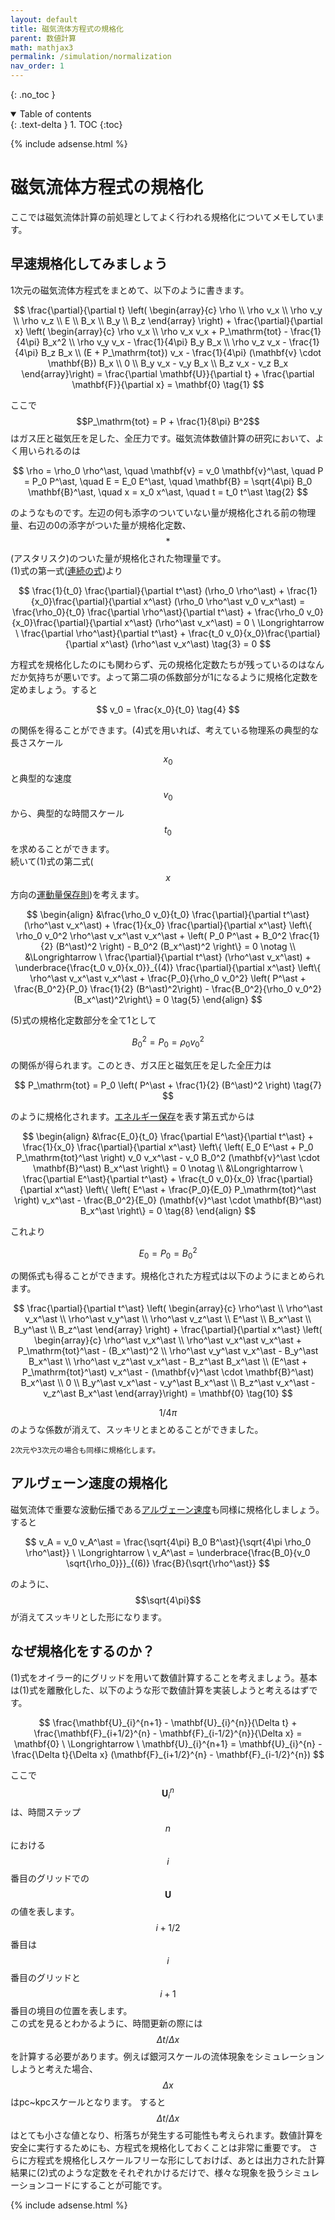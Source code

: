 ```yaml
---
layout: default
title: 磁気流体方程式の規格化
parent: 数値計算
math: mathjax3
permalink: /simulation/normalization
nav_order: 1
---
```


{: .no_toc }

<details open markdown="block">
  <summary>
    Table of contents
  </summary>
  {: .text-delta }
1. TOC
{:toc}
</details>

{% include adsense.html %} 

# 磁気流体方程式の規格化

ここでは磁気流体計算の前処理としてよく行われる規格化についてメモしています。

## 早速規格化してみましょう

1次元の磁気流体方程式をまとめて、以下のように書きます。

$$
\frac{\partial}{\partial t} \left( \begin{array}{c}
\rho \\
\rho v_x \\
\rho v_y \\
\rho v_z \\
E \\
B_x \\
B_y \\
B_z 
\end{array} \right) + \frac{\partial}{\partial x} \left( \begin{array}{c} 
\rho v_x \\
\rho v_x v_x + P_\mathrm{tot} - \frac{1}{4\pi} B_x^2 \\
\rho v_y v_x - \frac{1}{4\pi} B_y B_x \\
\rho v_z v_x - \frac{1}{4\pi} B_z B_x \\
(E + P_\mathrm{tot}) v_x - \frac{1}{4\pi} (\mathbf{v} \cdot \mathbf{B}) B_x \\
0 \\
B_y v_x - v_y B_x \\
B_z v_x - v_z B_x 
\end{array}\right) 
= \frac{\partial \mathbf{U}}{\partial t} + \frac{\partial \mathbf{F}}{\partial x} 
= \mathbf{0} \tag{1}
$$

ここで$$P_\mathrm{tot} = P + \frac{1}{8\pi} B^2$$はガス圧と磁気圧を足した、全圧力です。磁気流体数値計算の研究において、よく用いられるのは

$$
\rho = \rho_0 \rho^\ast, \quad \mathbf{v} = v_0 \mathbf{v}^\ast, \quad P = P_0 P^\ast, \quad E = E_0 E^\ast, \quad \mathbf{B} = \sqrt{4\pi} B_0 \mathbf{B}^\ast, \quad x = x_0 x^\ast, \quad t = t_0 t^\ast \tag{2}
$$

のようなものです。左辺の何も添字のついていない量が規格化される前の物理量、右辺の0の添字がついた量が規格化定数、$$\ast$$(アスタリスク)のついた量が規格化された物理量です。  
(1)式の第一式([連続の式](/mhd/continuity))より

$$
\frac{1}{t_0} \frac{\partial}{\partial t^\ast} (\rho_0 \rho^\ast) + \frac{1}{x_0}\frac{\partial}{\partial x^\ast} (\rho_0 \rho^\ast v_0 v_x^\ast) 
= \frac{\rho_0}{t_0} \frac{\partial \rho^\ast}{\partial t^\ast} + \frac{\rho_0 v_0}{x_0}\frac{\partial}{\partial x^\ast} (\rho^\ast v_x^\ast) 
= 0 \ \Longrightarrow \ 
\frac{\partial \rho^\ast}{\partial t^\ast} + \frac{t_0 v_0}{x_0}\frac{\partial}{\partial x^\ast} (\rho^\ast v_x^\ast) \tag{3}
= 0
$$

方程式を規格化したのにも関わらず、元の規格化定数たちが残っているのはなんだか気持ちが悪いです。よって第二項の係数部分が1になるように規格化定数を定めましょう。すると

$$
v_0 
= \frac{x_0}{t_0} \tag{4}
$$

の関係を得ることができます。(4)式を用いれば、考えている物理系の典型的な長さスケール$$x_0$$と典型的な速度$$v_0$$から、典型的な時間スケール$$t_0$$を求めることができます。  
続いて(1)式の第二式($$x$$方向の[運動量保存則](/mhd/momentum))を考えます。

$$
\begin{align}
&\frac{\rho_0 v_0}{t_0} \frac{\partial}{\partial t^\ast} (\rho^\ast v_x^\ast) + \frac{1}{x_0} \frac{\partial}{\partial x^\ast} \left\{ \rho_0 v_0^2 \rho^\ast v_x^\ast v_x^\ast + \left( P_0 P^\ast + B_0^2 \frac{1}{2} (B^\ast)^2 \right) - B_0^2 (B_x^\ast)^2 \right\} 
= 0 \notag \\
&\Longrightarrow \ 
\frac{\partial}{\partial t^\ast} (\rho^\ast v_x^\ast) + \underbrace{\frac{t_0 v_0}{x_0}}_{(4)} \frac{\partial}{\partial x^\ast} \left\{ \rho^\ast v_x^\ast v_x^\ast + \frac{P_0}{\rho_0 v_0^2} \left( P^\ast + \frac{B_0^2}{P_0} \frac{1}{2} (B^\ast)^2\right) - \frac{B_0^2}{\rho_0 v_0^2} (B_x^\ast)^2\right\} = 0 \tag{5}
\end{align}
$$

(5)式の規格化定数部分を全て1として

$$
B_0^2 = P_0 = \rho_0 v_0^2 \tag{6}
$$

の関係が得られます。このとき、ガス圧と磁気圧を足した全圧力は

$$
P_\mathrm{tot} = P_0 \left( P^\ast + \frac{1}{2} (B^\ast)^2 \right) \tag{7}
$$

のように規格化されます。[エネルギー保存](/mhd/energy)を表す第五式からは

$$
\begin{align}
&\frac{E_0}{t_0} \frac{\partial E^\ast}{\partial t^\ast} + \frac{1}{x_0} \frac{\partial}{\partial x^\ast} \left\{ \left( E_0 E^\ast + P_0 P_\mathrm{tot}^\ast \right) v_0 v_x^\ast - v_0 B_0^2 (\mathbf{v}^\ast \cdot \mathbf{B}^\ast) B_x^\ast \right\} 
= 0 \notag \\
&\Longrightarrow \ 
\frac{\partial E^\ast}{\partial t^\ast} + \frac{t_0 v_0}{x_0} \frac{\partial}{\partial x^\ast} \left\{ \left( E^\ast + \frac{P_0}{E_0} P_\mathrm{tot}^\ast \right) v_x^\ast - \frac{B_0^2}{E_0} (\mathbf{v}^\ast \cdot \mathbf{B}^\ast) B_x^\ast \right\} 
= 0 \tag{8}
\end{align}
$$

これより

$$
E_0 = P_0 = B_0^2 \tag{9}
$$

の関係式も得ることができます。規格化された方程式は以下のようにまとめられます。

$$
\frac{\partial}{\partial t^\ast} \left( \begin{array}{c}
\rho^\ast \\
\rho^\ast v_x^\ast \\
\rho^\ast v_y^\ast \\
\rho^\ast v_z^\ast \\
E^\ast \\
B_x^\ast \\
B_y^\ast \\
B_z^\ast 
\end{array} \right) + \frac{\partial}{\partial x^\ast} \left( \begin{array}{c} 
\rho^\ast v_x^\ast \\
\rho^\ast v_x^\ast v_x^\ast + P_\mathrm{tot}^\ast - (B_x^\ast)^2 \\
\rho^\ast v_y^\ast v_x^\ast - B_y^\ast B_x^\ast \\
\rho^\ast v_z^\ast v_x^\ast - B_z^\ast B_x^\ast \\
(E^\ast + P_\mathrm{tot}^\ast) v_x^\ast - (\mathbf{v}^\ast \cdot \mathbf{B}^\ast) B_x^\ast \\
0 \\
B_y^\ast v_x^\ast - v_y^\ast B_x^\ast \\
B_z^\ast v_x^\ast - v_z^\ast B_x^\ast 
\end{array}\right) 
= \mathbf{0} \tag{10}
$$

$$1/4\pi$$のような係数が消えて、スッキリとまとめることができました。

```
2次元や3次元の場合も同様に規格化します。
```

## アルヴェーン速度の規格化

磁気流体で重要な波動伝播である[アルヴェーン速度](/mhd/alfven_wave)も同様に規格化しましょう。すると

$$
v_A = v_0 v_A^\ast 
= \frac{\sqrt{4\pi} B_0 B^\ast}{\sqrt{4\pi \rho_0 \rho^\ast}} \ \Longrightarrow \ 
v_A^\ast 
= \underbrace{\frac{B_0}{v_0 \sqrt{\rho_0}}}_{(6)} \frac{B}{\sqrt{\rho^\ast}} 
$$

のように、$$\sqrt{4\pi}$$が消えてスッキリとした形になります。


## なぜ規格化をするのか？

(1)式をオイラー的にグリッドを用いて数値計算することを考えましょう。基本は(1)式を離散化した、以下のような形で数値計算を実装しようと考えるはずです。

$$
\frac{\mathbf{U}_{i}^{n+1} - \mathbf{U}_{i}^{n}}{\Delta t} + \frac{\mathbf{F}_{i+1/2}^{n} - \mathbf{F}_{i-1/2}^{n}}{\Delta x} 
= \mathbf{0} \ \Longrightarrow \ 
\mathbf{U}_{i}^{n+1} 
= \mathbf{U}_{i}^{n} - \frac{\Delta t}{\Delta x} (\mathbf{F}_{i+1/2}^{n} - \mathbf{F}_{i-1/2}^{n})
$$

ここで$$\mathbf{U}_{i}^{n}$$は、時間ステップ$$n$$における$$i$$番目のグリッドでの$$\mathbf{U}$$の値を表します。$$i+1/2$$番目は$$i$$番目のグリッドと$$i+1$$番目の境目の位置を表します。  
この式を見るとわかるように、時間更新の際には$$\Delta t / \Delta x$$を計算する必要があります。例えば銀河スケールの流体現象をシミュレーションしようと考えた場合、$$\Delta x$$はpc~kpcスケールとなります。
すると$$\Delta t/ \Delta x$$はとても小さな値となり、桁落ちが発生する可能性も考えられます。数値計算を安全に実行するためにも、方程式を規格化しておくことは非常に重要です。
さらに方程式を規格化しスケールフリーな形にしておけば、あとは出力された計算結果に(2)式のような定数をそれぞれかけるだけで、様々な現象を扱うシミュレーションコードにすることが可能です。

{% include adsense.html %} 

